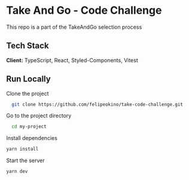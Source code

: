 
# Take And Go - Code Challenge
This repo is a part of the TakeAndGo selection process

## Tech Stack  
**Client:** TypeScript, React, Styled-Components, Vitest 


## Run Locally  
Clone the project  

~~~bash  
  git clone https://github.com/felipeokino/take-code-challenge.git
~~~

Go to the project directory  

~~~bash  
  cd my-project
~~~

Install dependencies  

~~~bash  
yarn install
~~~

Start the server  

~~~bash  
yarn dev
~~~  
